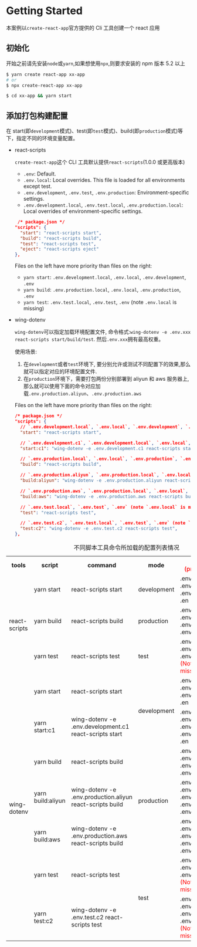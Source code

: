 <!--
 * @Author: wzheng(hb_wangzheng@163.com)
 * @Github: https://github.com/wayley
 * @Company: FOXCONN(-ACKN)
 * @Date: 2021-08-24 16:33:48
 * @LastEditors: wzheng(hb_wangzheng@163.com)
 * @LastEditTime: 2021-08-25 11:27:47
 * @Description:
-->

# Getting Started

本案例以`create-react-app`官方提供的 Cli 工具创建一个 react 应用

## 初始化

开始之前请先安装`node`或`yarn`,如果想使用`npx`,则要求安装的 npm 版本 5.2 以上

```bash
$ yarn create react-app xx-app
# or
$ npx create-react-app xx-app

```

```bash
$ cd xx-app && yarn start
```

## 添加打包构建配置

在 start(即`development`模式)、test(即`test`模式)、build(即`production`模式)等下，指定不同的环境变量配置。

- react-scripts

  `create-react-app`这个 CLI 工具默认提供`react-scripts`(1.0.0 或更高版本)

  - `.env`: Default.
  - `.env.local`: Local overrides. This file is loaded for all environments except test.
  - `.env.development`, `.env.test`, `.env.production`: Environment-specific settings.
  - `.env.development.local`, `.env.test.local`, `.env.production.local`: Local overrides of environment-specific settings.

  ```json
   /* package.json */
  "scripts": {
    "start": "react-scripts start",
    "build": "react-scripts build",
    "test": "react-scripts test",
    "eject": "react-scripts eject"
  },
  ```

  Files on the left have more priority than files on the right:

  - `yarn start`: `.env.development.local`, `.env.local`, `.env.development`, `.env`
  - `yarn build`: `.env.production.local`, `.env.local`, `.env.production`, `.env`
  - `yarn test`: `.env.test.local`, `.env.test`, `.env` (note `.env.local` is missing)

- wing-dotenv

  `wing-dotenv`可以指定加载环境配置文件, 命令格式:`wing-dotenv -e .env.xxx react-scripts start/build/test`. 然后`.env.xxx`拥有最高权重。

  使用场景:

  1. 在`development`或者`test`环境下, 要分别允许或测试不同配置下的效果,那么就可以指定对应的环境配置文件.
  2. 在`production`环境下，需要打包两份分别部署到 aliyun 和 aws 服务器上,那么就可以使用下面的命令对应加载`.env.production.aliyun`、`.env.production.aws`

  Files on the left have more priority than files on the right:

  ```json
  /* package.json */
  "scripts": {
    // `.env.development.local`, `.env.local`, `.env.development`, `.env`
    "start": "react-scripts start",

    // `.env.development.c1`, `.env.development.local`, `.env.local`, `.env.development`, `.env`
    "start:c1": "wing-dotenv -e .env.development.c1 react-scripts start",

    // `.env.production.local`, `.env.local`, `.env.production`, `.env`
    "build": "react-scripts build",

    // `.env.production.aliyun`, `.env.production.local`, `.env.local`, `.env.production`, `.env`
    "build:aliyun": "wing-dotenv -e .env.production.aliyun react-scripts build",

    // `.env.production.aws`, `.env.production.local`, `.env.local`, `.env.production`, `.env`
    "build:aws": "wing-dotenv -e .env.production.aws react-scripts build",

    // `.env.test.local`, `.env.test`, `.env` (note `.env.local` is missing)
    "test": "react-scripts test",

    // `.env.test.c2`, `.env.test.local`, `.env.test`, `.env` (note `.env.local` is missing)
    "test:c2": "wing-dotenv -e .env.test.c2 react-scripts test",
  },
  ```

<table>
<caption>不同脚本工具命令所加载的配置列表情况</caption>
<tr>
  <th>tools</th>
  <th>script</th>
  <th>command</th>
  <th>mode</th>
  <th>loaded envs
  <br>
  <span style="font-weight: 500; color: red;">(priority decreases)</span>
  </th>
</tr>
<!-- react-scripts -->
<tr>
  <td rowspan="3">react-scripts</td>
  <td>yarn start</td>
  <td>react-scripts start</td>
  <td>development</td>
  <td>
    .env.development.local<br>
    .env.local<br>
    .env.development<br>
    .en<br>
  </td>
</tr>
<tr>
  <td>yarn build</td>
  <td>react-scripts build</td>
  <td>production</td>
  <td>
    .env.production.local<br>
    .env.local<br>
    .env.production<br>
    .env<br>
  </td>
</tr>
<tr>
  <td>yarn test</td>
  <td>react-scripts test</td>
  <td>test</td>
  <td>
    .env.test.local<br>
    .env.test<br>
    .env<br>
    <span style="color: red;">(Notice: .env.local is missing)</span>
</tr>
<!-- wing-dotenv -->
<tr>
  <td rowspan="7">wing-dotenv</td>
  <td>yarn start</td>
  <td>react-scripts start</td>
  <td rowspan="2">development</td>
  <td>
    .env.development.local<br>
    .env.local<br>
    .env.development<br>
    .en<br>
  </td>
</tr>
<tr>
  <td>yarn start:c1</td>
  <td>wing-dotenv -e .env.development.c1 react-scripts start</td>
  <td>
    .env.development.c1<br>
    .env.development.local<br>
    .env.local<br>
    .env.development<br>
    .en<br>
  </td>
</tr>
<tr>
  <td>yarn build</td>
  <td>react-scripts build</td>
  <td rowspan="3">production</td>
  <td>
    .env.production.local<br>
    .env.local<br>
    .env.production<br>
    .env<br>
  </td>
</tr>
<tr>
  <td>yarn build:aliyun</td>
  <td>wing-dotenv -e .env.production.aliyun react-scripts build</td>
  <td>
    .env.production.aliyun<br>
    .env.production.local<br>
    .env.local<br>
    .env.production<br>
    .env<br>
  </td>
</tr>
<tr>
  <td>yarn build:aws</td>
  <td>wing-dotenv -e .env.production.aws react-scripts build</td>
  <td>
    .env.production.aws<br>
    .env.production.local<br>
    .env.local<br>
    .env.production<br>
    .env<br>
  </td>
</tr>
<tr>
  <td>yarn test</td>
  <td>react-scripts test</td>
  <td rowspan="2">test</td>
  <td>
    .env.test.local<br>
    .env.test<br>
    .env<br>
    <span style="color: red;">(Notice: .env.local is missing)</span>
</tr>
<tr>
  <td>yarn test:c2</td>
  <td>wing-dotenv -e .env.test.c2 react-scripts test</td>
  <td>
    .env.test.c2<br>
    .env.test.local<br>
    .env.test<br>
    .env<br>
    <span style="color: red;">(Notice: .env.local is missing)</span>
</tr>
</table>
